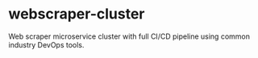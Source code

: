 # webscraper-cluster
Web scraper microservice cluster with full CI/CD pipeline using common industry DevOps tools.
